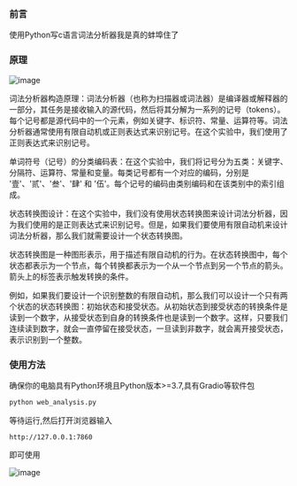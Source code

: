 ### 前言
使用Python写c语言词法分析器我是真的蚌埠住了
### 原理
![image](https://github.com/Moeary/compiler_homework/assets/103913682/3331a573-db50-4bb3-86ae-01f4f522d396)

词法分析器构造原理：词法分析器（也称为扫描器或词法器）是编译器或解释器的一部分，其任务是接收输入的源代码，然后将其分解为一系列的记号（tokens）。每个记号都是源代码中的一个元素，例如关键字、标识符、常量、运算符等。词法分析器通常使用有限自动机或正则表达式来识别记号。在这个实验中，我们使用了正则表达式来识别记号。

单词符号（记号）的分类编码表：在这个实验中，我们将记号分为五类：关键字、分隔符、运算符、常量和变量。每类记号都有一个对应的编码，分别是 '壹'、'贰'、'叁'、'肆' 和 '伍'。每个记号的编码由类别编码和在该类别中的索引组成。

状态转换图设计：在这个实验中，我们没有使用状态转换图来设计词法分析器，因为我们使用的是正则表达式来识别记号。但是，如果我们要使用有限自动机来设计词法分析器，那么我们就需要设计一个状态转换图。

状态转换图是一种图形表示，用于描述有限自动机的行为。在状态转换图中，每个状态都表示为一个节点，每个转换都表示为一个从一个节点到另一个节点的箭头。箭头上的标签表示触发转换的条件。

例如，如果我们要设计一个识别整数的有限自动机，那么我们可以设计一个只有两个状态的状态转换图：初始状态和接受状态。从初始状态到接受状态的转换条件是读到一个数字，从接受状态到自身的转换条件也是读到一个数字。这样，只要我们连续读到数字，就会一直停留在接受状态，一旦读到非数字，就会离开接受状态，表示识别到一个整数。

### 使用方法
确保你的电脑具有Python环境且Python版本>=3.7,具有Gradio等软件包
```python
python web_analysis.py
```
等待运行,然后打开浏览器输入
```
http://127.0.0.1:7860
```
即可使用

![image](https://github.com/Moeary/compiler_homework/assets/103913682/e09fefcd-d4d0-4b5d-b97e-75e333321fbf)
